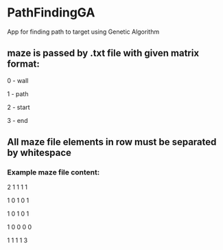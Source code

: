 # PathFindingGA
App for finding path to target using Genetic Algorithm


## maze is passed by .txt file with given matrix format:

0 - wall

1 - path

2 - start

3 - end


## All maze file elements in row must be separated by whitespace


### Example maze file content:

2 1 1 1 1

1 0 1 0 1 

1 0 1 0 1 

1 0 0 0 0

1 1 1 1 3

